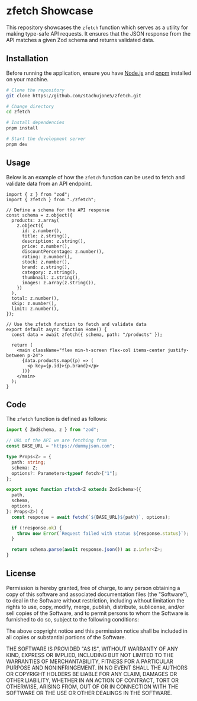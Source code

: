 # zfetch Showcase

This repository showcases the `zfetch` function which serves as a utility for making type-safe API requests. It ensures that the JSON response from the API matches a given Zod schema and returns validated data.

## Installation

Before running the application, ensure you have [Node.js](https://nodejs.org/) and [pnpm](https://pnpm.io/) installed on your machine.

```bash
# Clone the repository
git clone https://github.com/stachujone5/zfetch.git

# Change directory
cd zfetch

# Install dependencies
pnpm install

# Start the development server
pnpm dev
```

## Usage

Below is an example of how the `zfetch` function can be used to fetch and validate data from an API endpoint.

```tsx
import { z } from "zod";
import { zfetch } from "./zfetch";

// Define a schema for the API response
const schema = z.object({
  products: z.array(
    z.object({
      id: z.number(),
      title: z.string(),
      description: z.string(),
      price: z.number(),
      discountPercentage: z.number(),
      rating: z.number(),
      stock: z.number(),
      brand: z.string(),
      category: z.string(),
      thumbnail: z.string(),
      images: z.array(z.string()),
    })
  ),
  total: z.number(),
  skip: z.number(),
  limit: z.number(),
});

// Use the zfetch function to fetch and validate data
export default async function Home() {
  const data = await zfetch({ schema, path: "/products" });

  return (
    <main className="flex min-h-screen flex-col items-center justify-between p-24">
      {data.products.map((p) => (
        <p key={p.id}>{p.brand}</p>
      ))}
    </main>
  );
}
```

## Code

The `zfetch` function is defined as follows:

```ts
import { ZodSchema, z } from "zod";

// URL of the API we are fetching from
const BASE_URL = "https://dummyjson.com";

type Props<Z> = {
  path: string;
  schema: Z;
  options?: Parameters<typeof fetch>["1"];
};

export async function zfetch<Z extends ZodSchema>({
  path,
  schema,
  options,
}: Props<Z>) {
  const response = await fetch(`${BASE_URL}${path}`, options);

  if (!response.ok) {
    throw new Error(`Request failed with status ${response.status}`);
  }

  return schema.parse(await response.json()) as z.infer<Z>;
}
```

## License

Permission is hereby granted, free of charge, to any person obtaining a copy of this software and associated documentation files (the "Software"), to deal in the Software without restriction, including without limitation the rights to use, copy, modify, merge, publish, distribute, sublicense, and/or sell copies of the Software, and to permit persons to whom the Software is furnished to do so, subject to the following conditions:

The above copyright notice and this permission notice shall be included in all copies or substantial portions of the Software.

THE SOFTWARE IS PROVIDED "AS IS", WITHOUT WARRANTY OF ANY KIND, EXPRESS OR IMPLIED, INCLUDING BUT NOT LIMITED TO THE WARRANTIES OF MERCHANTABILITY, FITNESS FOR A PARTICULAR PURPOSE AND NONINFRINGEMENT. IN NO EVENT SHALL THE AUTHORS OR COPYRIGHT HOLDERS BE LIABLE FOR ANY CLAIM, DAMAGES OR OTHER LIABILITY, WHETHER IN AN ACTION OF CONTRACT, TORT OR OTHERWISE, ARISING FROM, OUT OF OR IN CONNECTION WITH THE SOFTWARE OR THE USE OR OTHER DEALINGS IN THE SOFTWARE.
